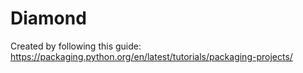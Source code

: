 # Diamond

Created by following this guide: https://packaging.python.org/en/latest/tutorials/packaging-projects/

